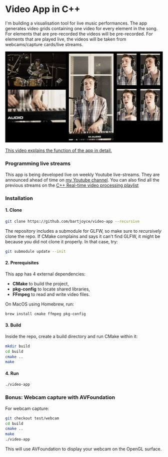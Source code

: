 Video App in C++
================

I'm building a visualisation tool for live music performances. The app generates video
grids containing one video for every element in the song. For elements that are pre-recorded
the videos will be pre-recorded. For elements that are played live, the videos will be taken
from webcams/capture cards/live streams.

![Example Grid](https://raw.githubusercontent.com/bartjoyce/video-app/master/assets/example-grid.jpg)

[This video explains the function of the app in detail.](https://www.youtube.com/watch?v=xSPXzwI9Czk)

### Programming live streams

This app is being developed live on weekly Youtube live-streams. They are announced ahead of time on [my Youtube channel](https://www.youtube.com/channel/UClZL_faO7lGe6nM9MH-uu6A). You can also find all the previous streams on the [C++ Real-time video processing playlist](https://www.youtube.com/playlist?list=PLKucWgGjAuTbobNC28EaR9lbGQTVyD9IS)

### Installation

#### 1. Clone

```sh
git clone https://github.com/bartjoyce/video-app --recursive
```

The repository includes a submodule for GLFW, so make sure to *recursively* clone the repo. If CMake complains and says it can't find GLFW, it might be because you did not clone it properly. In that case, try:

```sh
git submodule update --init
```

#### 2. Prerequisites

This app has 4 external dependencies:

- **CMake** to build the project,
- **pkg-config** to locate shared libraries,
- **FFmpeg** to read and write video files.

On MacOS using Homebrew, run:

```sh
brew install cmake ffmpeg pkg-config
```

#### 3. Build

Inside the repo, create a build directory and run CMake within it:

```sh
mkdir build
cd build
cmake ..
make
```

#### 4. Run

```sh
./video-app
```

### Bonus: Webcam capture with AVFoundation

For webcam capture:

```sh
git checkout test/webcam
cd build
cmake ..
make
./video-app
```

This will use AVFoundation to display your webcam on the OpenGL surface.
